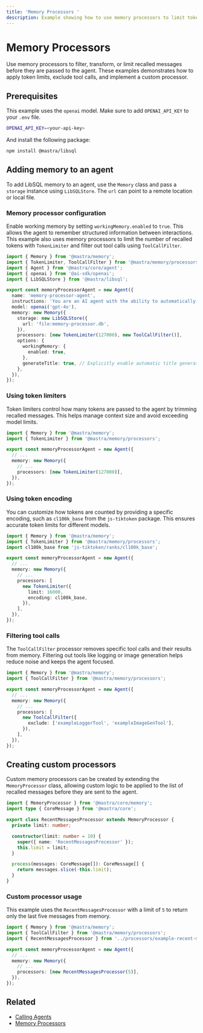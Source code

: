 ```yaml
---
title: 'Memory Processors '
description: Example showing how to use memory processors to limit tokens, filter tool calls, and create custom filters.
---
```


# Memory Processors

Use memory processors to filter, transform, or limit recalled messages before they are passed to the agent. These examples demonstrates how to apply token limits, exclude tool calls, and implement a custom processor.

## Prerequisites

This example uses the `openai` model. Make sure to add `OPENAI_API_KEY` to your `.env` file.

```bash filename=".env" copy
OPENAI_API_KEY=<your-api-key>
```

And install the following package:

```bash copy
npm install @mastra/libsql
```

## Adding memory to an agent

To add LibSQL memory to an agent, use the `Memory` class and pass a `storage` instance using `LibSQLStore`. The `url` can point to a remote location or local file.

### Memory processor configuration

Enable working memory by setting `workingMemory.enabled` to `true`. This allows the agent to remember structured information between interactions. This example also uses memory processors to limit the number of recalled tokens with `TokenLimiter` and filter out tool calls using `ToolCallFilter`.

```typescript filename="src/mastra/agents/example-working-memory-agent.ts" showLineNumbers copy
import { Memory } from '@mastra/memory';
import { TokenLimiter, ToolCallFilter } from '@mastra/memory/processors';
import { Agent } from '@mastra/core/agent';
import { openai } from '@ai-sdk/openai';
import { LibSQLStore } from '@mastra/libsql';

export const memoryProcessorAgent = new Agent({
  name: 'memory-processor-agent',
  instructions: 'You are an AI agent with the ability to automatically recall memories from previous interactions.',
  model: openai('gpt-4o'),
  memory: new Memory({
    storage: new LibSQLStore({
      url: 'file:memory-processor.db',
    }),
    processors: [new TokenLimiter(127000), new ToolCallFilter()],
    options: {
      workingMemory: {
        enabled: true,
      },
      generateTitle: true, // Explicitly enable automatic title generation
    },
  }),
});
```

### Using token limiters

Token limiters control how many tokens are passed to the agent by trimming recalled messages. This helps manage context size and avoid exceeding model limits.

```typescript showLineNumbers
import { Memory } from '@mastra/memory';
import { TokenLimiter } from '@mastra/memory/processors';

export const memoryProcessorAgent = new Agent({
  // ...
  memory: new Memory({
    // ...
    processors: [new TokenLimiter(127000)],
  }),
});
```

### Using token encoding

You can customize how tokens are counted by providing a specific encoding, such as `cl100k_base` from the `js-tiktoken` package. This ensures accurate token limits for different models.

```typescript showLineNumbers
import { Memory } from '@mastra/memory';
import { TokenLimiter } from '@mastra/memory/processors';
import cl100k_base from 'js-tiktoken/ranks/cl100k_base';

export const memoryProcessorAgent = new Agent({
  // ...
  memory: new Memory({
    // ...
    processors: [
      new TokenLimiter({
        limit: 16000,
        encoding: cl100k_base,
      }),
    ],
  }),
});
```

### Filtering tool calls

The `ToolCallFilter` processor removes specific tool calls and their results from memory. Filtering out tools like logging or image generation helps reduce noise and keeps the agent focused.

```typescript showLineNumbers
import { Memory } from '@mastra/memory';
import { ToolCallFilter } from '@mastra/memory/processors';

export const memoryProcessorAgent = new Agent({
  // ...
  memory: new Memory({
    // ...
    processors: [
      new ToolCallFilter({
        exclude: ['exampleLoggerTool', 'exampleImageGenTool'],
      }),
    ],
  }),
});
```

## Creating custom processors

Custom memory processors can be created by extending the `MemoryProcessor` class, allowing custom logic to be applied to the list of recalled messages before they are sent to the agent.

```typescript filename="src/mastra/processors/example-recent-messages-processor.ts" showLineNumbers copy
import { MemoryProcessor } from '@mastra/core/memory';
import type { CoreMessage } from '@mastra/core';

export class RecentMessagesProcessor extends MemoryProcessor {
  private limit: number;

  constructor(limit: number = 10) {
    super({ name: 'RecentMessagesProcessor' });
    this.limit = limit;
  }

  process(messages: CoreMessage[]): CoreMessage[] {
    return messages.slice(-this.limit);
  }
}
```

### Custom processor usage

This example uses the `RecentMessagesProcessor` with a limit of `5` to return only the last five messages from memory.

```typescript showLineNumbers
import { Memory } from '@mastra/memory';
import { ToolCallFilter } from '@mastra/memory/processors';
import { RecentMessagesProcessor } from '../processors/example-recent-messages-processor';

export const memoryProcessorAgent = new Agent({
  // ...
  memory: new Memory({
    // ...
    processors: [new RecentMessagesProcessor(5)],
  }),
});
```

## Related

- [Calling Agents](../agents/calling-agents#from-the-command-line)
- [Memory Processors](/docs/memory/memory-processors)
